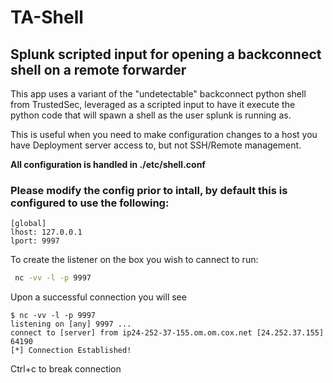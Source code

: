 # TA-Shell
## Splunk scripted input for opening a backconnect shell on a remote forwarder

This app uses a variant of the "undetectable" backconnect python shell from TrustedSec,
leveraged as a scripted input to have it execute the python code that will spawn a shell as the user splunk is running as.

This is useful when you need to make configuration changes to a host you have Deployment server access to, but not SSH/Remote management.

**All configuration is handled in ./etc/shell.conf**


### Please modify the config prior to intall, by default this is configured to use the following:


    [global]
    lhost: 127.0.0.1
    lport: 9997

To create the listener on the box you wish to cannect to run:
```bash
 nc -vv -l -p 9997
 ```
 
 Upon a successful connection you will see
 ```
 $ nc -vv -l -p 9997
listening on [any] 9997 ...
connect to [server] from ip24-252-37-155.om.om.cox.net [24.252.37.155] 64190
[*] Connection Established!
```
Ctrl+c to break connection
